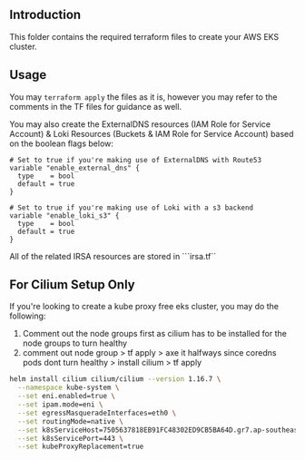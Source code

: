 ## Introduction

This folder contains the required terraform files to create your AWS EKS cluster. 

## Usage

You may ```terraform apply``` the files as it is, however you may refer to the comments in the TF files for guidance as well.

You may also create the ExternalDNS resources (IAM Role for Service Account) & Loki Resources (Buckets & IAM Role for Service Account) based on the boolean flags below: 

```hcl
# Set to true if you're making use of ExternalDNS with Route53
variable "enable_external_dns" {
  type    = bool
  default = true
}

# Set to true if you're making use of Loki with a s3 backend
variable "enable_loki_s3" {
  type    = bool
  default = true
}
```

All of the related IRSA resources are stored in ```irsa.tf``

## For Cilium Setup Only

If you're looking to create a kube proxy free eks cluster, you may do the following:

1) Comment out the node groups first as cilium has to be installed for the node groups to turn healthy
2) comment out node group > tf apply > axe it halfways since coredns pods dont turn healthy > install cilium > tf apply

```bash
helm install cilium cilium/cilium --version 1.16.7 \
  --namespace kube-system \
  --set eni.enabled=true \
  --set ipam.mode=eni \
  --set egressMasqueradeInterfaces=eth0 \
  --set routingMode=native \
  --set k8sServiceHost=7505637818EB91FC48302ED9CB5BA64D.gr7.ap-southeast-1.eks.amazonaws.com \
  --set k8sServicePort=443 \
  --set kubeProxyReplacement=true
```
